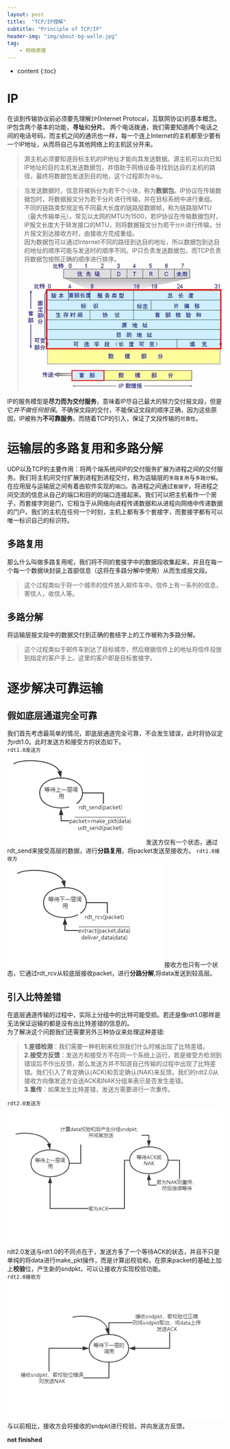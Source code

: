 ```yaml
---
layout: post
title:  "TCP/IP理解"
subtitle: "Principle of TCP/IP"
header-img: "img/about-bg-walle.jpg"
tag: 
    - 网络原理
---
```

* content
{:toc}


# IP

在谈到传输协议前必须要先理解`IP`(Internet Protocal，互联网协议)的基本概念。  
IP包含两个基本的功能，**寻址**和**分片**。
两个电话拨通，我们需要知道两个电话之间的电话号码，而主机之间的通讯也一样，每一个连上Internet的主机都至少要有一个IP地址，从而将自己与其他网络上的主机区分开来。
>源主机必须要知道目标主机的IP地址才能向其发送数据。源主机可以向已知IP地址的目的主机发送数据包，并借助于网络设备寻找到达目的主机的路径，最终将数据包发送到目的地，这个过程即为`寻址`。

>当发送数据时，信息将被拆分为若干个小块，称为**数据包**。IP协议在传输数据包时，将数据报文分为若干分片进行传输，并在目标系统中进行重组。
不同的链路类型规定有不同最大长度的链路层数据帧，称为链路层MTU（最大传输单元）。常见以太网的MTU为1500，若IP协议在传输数据包时，IP报文长度大于转发接口的MTU，则将数据报文分为若干`分片`进行传输，分片报文到达接收方时，由接收方完成重组。  
>因为数据包可以通过Internet不同的路径到达目的地址，所以数据包到达目的地址的顺序可能与发送时的顺序不同。IP只负责发送数据包，而TCP负责将数据包按照正确的顺序进行排序。
![IP数据包的格式](\img\in-post\IP-bag.jpg)

IP的服务模型是**尽力而为交付服务**，意味着IP尽自己最大的努力交付报文段，但是它*并不做任何担保*。不确保文段的交付，不能保证文段的顺序正确，因为这些原因，IP被称为**不可靠服务**。而随着TCP的引入，保证了文段传输的`可靠性`。

# 运输层的多路复用和多路分解

UDP以及TCP的主要作用：将两个端系统间IP的交付服务扩展为进程之间的交付服务。我们将主机间交付扩展到进程到进程交付，称为运输层的`多路复用`与`多路分解`。
在应用层与运输层之间有着由软件实现的`端口`。各进程之间通过`套接字`，将进程之间交流的信息从自己的端口和目的的端口连接起来。我们可以把主机看作一个房子，而套接字则是门，它相当于从网络向进程传递数据和从进程向网络中传递数据的门户。我们的主机在任何一个时刻，主机上都有多个套接字，而套接字都有可以唯一标识自己的标识符。

## 多路复用
那么什么叫做多路复用呢，我们将不同的套接字中的数据段收集起来，并且在每一个每一个数据块封装上首部信息（这将在多路分解中使用）从而生成报文段。  
>这个过程类似于将一个城市的信件放入邮件车中。信件上有一系列的信息，寄信人，收信人等。

## 多路分解
将运输层报文段中的数据交付到正确的套结字上的工作被称为多路分解。
>这个过程类似于邮件车到达了目标城市，然后根据信件上的地址将信件投放到指定的客户手上。这里的客户即是目标套接字。

# 逐步解决可靠运输
## 假如底层通道完全可靠
我们首先考虑最简单的情况，即底层通道完全可靠，不会发生错误，此时将协议定为rdt1.0。此时发送方和接受方的状态如下。  
`rdt1.0发送方`  
![rdt1.0发送方](\img\in-post\tcp_ip\rdt1-1.PNG)
发送方仅有一个状态，通过rdt_send来接受高层的数据，进行**分路复用**，将packet发送至接收方。
`rdt1.0接收方`  
![rdt1.0接收方](\img\in-post\tcp_ip\rdt1-2.PNG)
接收方也只有一个状态，它通过rdt_rcv从较底层接收packet，进行**分路分解**,将data发送到较高层。 
## 引入比特差错
在底层通道传输的过程中，实际上分组中的比特可能受损。若还是像rdt1.0那样是无法保证运输的都是没有出比特差错的信息的。  
为了解决这个问题我们还需要另外三种协议来处理这种差错:
>**1.差错检测**：我们需要一种机制来检测我们什么时候出现了比特差错。  
**2.接受方反馈**：发送方和接受方不在同一个系统上运行，若是接受方检测到错误后不作出反馈，那么发送方并不知道自己传输的过程中出现了比特差错。我们引入了肯定确认(ACK)和否定确认(NAK)来反馈。我们的rdt2.0从接收方向像发送方会送ACK和NAK分组来表示是否发生差错。  
**3.重传**：如果发生比特差错，发送方需要进行一次重传。

`rdt2.0发送方`  
![rdt2.0发送方](\img\in-post\tcp_ip\rdt2-1.PNG)
rdt2.0发送与rdt1.0的不同点在于，发送方多了一个等待ACK的状态，并且不只是单纯的将data进行make_pkt操作，而是计算出校验和，在原来packet的基础上加上**校验**位，产生新的sndpkt，可以让接收方实现校验功能。   
`rdt2.0接收方`    
![rdt2.0接收方](\img\in-post\tcp_ip\rdt2-2.PNG)
与以前相比，接收方会将接收的sndpkt进行校验，并向发送方反馈。

**not finished**